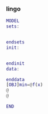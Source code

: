 





### lingo

```matlab
MODEL
sets:


endsets
init:


endinit
data:

enddata
[OBJ]min=@f(x)
@
@

END
```


